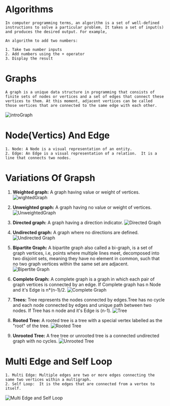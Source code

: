 # Algorithms
```
In computer programming terms, an algorithm is a set of well-defined instructions to solve a particular problem. It takes a set of input(s) and produces the desired output. For example,

An algorithm to add two numbers: 

1. Take two number inputs
2. Add numbers using the + operator
3. Display the result
```

# Graphs
```
A graph is a unique data structure in programming that consists of finite sets of nodes or vertices and a set of edges that connect these vertices to them. At this moment, adjacent vertices can be called those vertices that are connected to the same edge with each other.
```
![introGraph](https://user-images.githubusercontent.com/119610761/222944057-cbbacba3-5998-4974-a777-1db1f1b52aad.jpg)

# Node(Vertics) And Edge
```
1. Node: A Node is a visual representation of an entity.
2. Edge: An Edge is a visual representation of a relation.  It is a line that connects two nodes.
```

# Variations Of Grapsh 
1. **Weighted graph:** A graph having value or weight of vertices. 
![wightedGraph](https://user-images.githubusercontent.com/119610761/222944075-36b04afc-7b6e-4dec-83a1-79c4aa662730.jpg)

2. **Unweighted graph:** A graph having no value or weight of vertices.
![UnweightedGraph](https://user-images.githubusercontent.com/119610761/222944319-ecef28e3-827e-44d2-a429-182fb2134b21.jpg)

3. **Directed graph:** A graph having a direction indicator.
![Directed Graph](https://user-images.githubusercontent.com/119610761/222944454-1c57bca8-95c3-4aad-9d00-30ddd518598c.jpg)

4. **Undirected graph:** A graph where no directions are defined.
![Undirected Graph](https://user-images.githubusercontent.com/119610761/222944498-326f6016-e375-46a4-9926-f891f9de1af4.jpg)

5. **Bipartite Graph:** A bipartite graph also called a bi-graph, is a set of graph vertices, i.e, points where multiple lines meet, decomposed into two disjoint sets, meaning they have no element in common, such that no two graph vertices within the same set are adjacent.
![Bipertite Graph](https://user-images.githubusercontent.com/119610761/222944715-d0e879f6-b1b7-475a-91c9-62cba0d5066a.jpg)

6. **Complete Graph:** A complete graph is a graph in which each pair of graph vertices is connected by an edge.
If Complete graph has n Node and it's Edge is n*(n-1)/2.
![Complete Graph](https://user-images.githubusercontent.com/119610761/222944987-11bacdc8-1984-4312-a4c8-bc4be5a4bb49.jpg)

7. **Trees:** Tree represents the nodes connected by edges.Tree has no cycle and each node connected by edges and unique path between two nodes.
If Tree has n node and it's Edge is (n-1).
![Tree](https://user-images.githubusercontent.com/119610761/222945239-1e47c7fa-133d-4e8b-a13a-c21c088ad904.jpg)

8. **Rooted Tree:** A rooted tree is a tree with a special vertex labelled as the "root" of the tree.
![Rooted Tree](https://user-images.githubusercontent.com/119610761/222945457-95174362-2685-4e97-bc2e-eb12626ec0ef.jpg)

9. **Unrooted Tree:** A free tree or unrooted tree is a connected undirected graph with no cycles. 
![Unrooted Tree](https://user-images.githubusercontent.com/119610761/222945610-6d0be37c-2c4e-41a0-a537-e640b2b5f383.jpg)

# Multi Edge and Self Loop
```
1. Multi Edge: Multiple edges are two or more edges connecting the same two vertices within a multigraph.
2. Self Loop:  It is the edges that are connected from a vertex to itself.
```
![Multi Edge and Self Loop](https://user-images.githubusercontent.com/119610761/222945817-973f82f8-5ef8-446a-b650-9e88742a6b5a.jpg)





